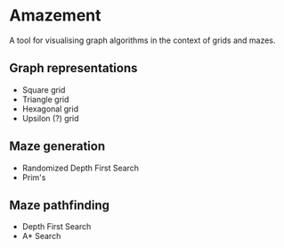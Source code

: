 Amazement
==========

A tool for visualising graph algorithms in the context of grids and mazes.

Graph representations
---------------------

* Square grid
* Triangle grid
* Hexagonal grid
* Upsilon (?) grid

Maze generation
---------------

* Randomized Depth First Search
* Prim's

Maze pathfinding
----------------

* Depth First Search
* A* Search